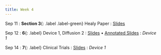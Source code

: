 ```yaml
---
title: Week 4
---
```


Sep 11
: **Section 3**{: .label .label-green} Healy Paper
  : [Slides](https://bcourses.berkeley.edu/courses/1526813/files/folder/Discussions/Week%203?preview=86886780)

Sep 12
: **6**{: .label} Device 1, Diffusion 2
  : [Slides](https://bcourses.berkeley.edu/courses/1526813/files/folder/Lectures?preview=86817539) &#8226; [Annotated Slides](https://bcourses.berkeley.edu/courses/1526813/files/folder/Lectures?preview=86883327)
: _Device 1_

Sep 14
: **7**{: .label} Clinical Trials
  : [Slides](https://bcourses.berkeley.edu/courses/1526813/files/folder/Lectures?preview=86841364)
: _Device 1_
